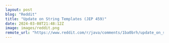 ```yaml
---
layout: post
blog: "Reddit"
title: "Update on String Templates (JEP 459)"
date: 2024-03-08T21:48:12Z
image: images/reddit.png
remote_url: "https://www.reddit.com/r/java/comments/1ba0brh/update_on_string_templates_jep_459/"
---
```


